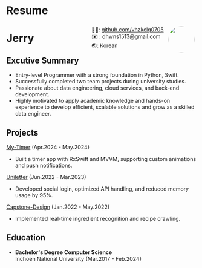 # Resume

<img style="float:right;border-radius:50%;width:70px;padding:6px" src="/images/Jerry.png"/>

<span style="float:right;padding:6px"> 
  👨‍💻: <a href=https://github.com/vhzkclq0705>github.com/vhzkclq0705</a> <br> ✉️  : dhwns1513@gmail.com  <br> 🌏: Korean <br>  
</span>

# Jerry

## Excutive Summary

* Entry-level Programmer with a strong foundation in Python, Swift.
* Successfully completed two team projects during university studies.
* Passionate about data engineering, cloud services, and back-end development.
* Highly motivated to apply academic knowledge and hands-on experience to develop efficient, scalable solutions and grow as a skilled  data engineer.


## Projects

[My-Timer](https://github.com/vhzkclq0705/MyTimer) (Apr.2024 - May.2024)
* Built a timer app with RxSwift and MVVM, supporting custom animations and push notifications.

[Uniletter](https://github.com/inu-appcenter/Uniletter_iOS) (Jun.2022 - Mar.2023)
* Developed social login, optimized API handling, and reduced memory usage by 95%.

[Capstone-Design](https://github.com/vhzkclq0705/Capstone_Design) (Jan.2022 - May.2022)
* Implemented real-time ingredient recognition and recipe crawling.

## Education

* **Bachelor's Degree Computer Science** <br>
Inchoen National University (Mar.2017 - Feb.2024)


